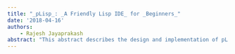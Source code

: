 ```yaml
---
title: "_pLisp_: _A Friendly Lisp IDE_ for _Beginners_"
date: '2018-04-16'
authors: 
    - Rajesh Jayaprakash
abstract: "This abstract describes the design and implementation of pL isp, a Lisp dialect and integrated development environment modeled on Smalltalk that targets beginners"
---
```


